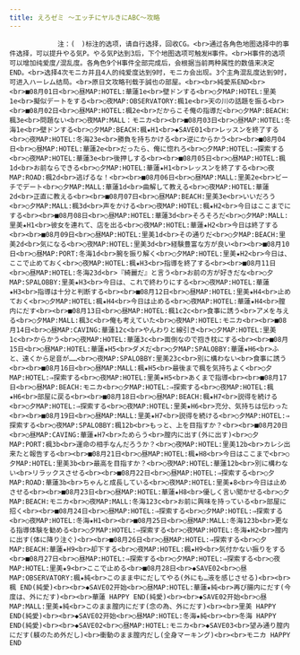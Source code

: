 ```yaml
---
title: えろゼミ ～エッチにヤルきにABC～攻略
---
```


                注：(　)标注的选项，请自行选择，回收CG。<br>通过各角色地图选择中的事件选择，可以提升やる気P。やる気P达到3后，下个地图选项可触发H事件。<br>H事件的选项可以增加纯爱度/混乱度。各角色9个H事件全部完成后，会根据当前两种属性的数值来决定 END。<br>选择4次モニカ并且4人的纯爱度达到9时，モニカ会出现。3个主角混乱度达到9时，可进入ハーレム结局。<br>原日文攻略刊载于誠也の部屋。<br><br>純愛系END<br><br>■08月01日<br>○昼MAP:HOTEL:華蓮1e<br>壁ドンする<br>○夕MAP:HOTEL:里美1e<br>擬似デートをする<br>○夜MAP:OBSERVATORY:楓1e<br>天の川の話題を振る<br><br>■08月02日<br>○昼MAP:HOTEL:楓2e<br>だからこそ俺の指導だ<br>○夕MAP:BEACH:楓3e<br>問題ない<br>○夜MAP:MALL：モニカ<br><br>■08月03日<br>○昼MAP:HOTEL:冬海1e<br>壁ドンする<br>○夕MAP:BEACH:楓★H1<br>◆SAVE01<br>レッスンを終了する<br>○夜MAP:HOTEL:冬海23e<br>勝負を持ちかける<br>逆にからかう<br><br>■08月04日<br>○昼MAP:HOTEL:華蓮2e<br>だったら、俺に惚れろ<br>○夕MAP:HOTEL:⇒探索する<br>○夜MAP:HOTEL:華蓮3e<br>後押しする<br><br>■08月05日<br>○昼MAP:HOTEL:楓1d<br>お前ならできる<br>○夕MAP:HOTEL:華蓮★H1<br>レッスンを終了する<br>○夜MAP:ROAD:楓2d<br>逃げるな！<br><br>■08月06日<br>○昼MAP:MALL:里美2e<br>ビーチでデート<br>○夕MAP:MALL:華蓮1d<br>曲解して教える<br>○夜MAP:HOTEL:華蓮2d<br>正直に教える<br><br>■08月07日<br>○昼MAP:BEACH:里美3e<br>いいだろう<br>○夕MAP:MALL:楓3d<br>声をかける<br>○夜MAP:HOTEL:楓★H2<br>今日はここまでにする<br><br>■08月08日<br>○昼MAP:HOTEL:華蓮3d<br>そろそろだ<br>○夕MAP:MALL:里美★H1<br>彼女を連れて、店を出る<br>○夜MAP:HOTEL:華蓮★H2<br>今日は終了する<br><br>■08月09日<br>○昼MAP:HOTEL:里美1d<br>その通りだ<br>○夕MAP:BEACH:里美2d<br>気になる<br>○夜MAP:HOTEL:里美3d<br>経験豊富な方が良い<br><br>■08月10日<br>○昼MAP:PORT:冬海1d<br>腕を振り解く<br>○夕MAP:HOTEL:里美★H2<br>今日は、ここで止めておく<br>○夜MAP:HOTEL:楓★H3<br>指導を終了する<br><br>■08月11日<br>○昼MAP:HOTEL:冬海23d<br>『綺麗だ』と言う<br>お前の方が好きだな<br>○夕MAP:SPALOBBY:里美★H3<br>今日は、これで終わりにする<br>○夜MAP:HOTEL:華蓮★H3<br>指導は十分と判断する<br><br>■08月12日<br>○昼MAP:HOTEL:里美★H4<br>止めておく<br>○夕MAP:HOTEL:楓★H4<br>今日は止める<br>○夜MAP:HOTEL:華蓮★H4<br>膣内にだす<br><br>■08月13日<br>○昼MAP:HOTEL:楓1c2c<br>食事に誘う<br>アメを与える<br>○夕MAP:MALL:楓3c<br>俺も考えていた<br>○夜MAP:HOTEL:モニカ<br><br>■08月14日<br>○昼MAP:CAVING:華蓮12c<br>やんわりと線引き<br>○夕MAP:HOTEL:里美1c<br>からかう<br>○夜MAP:HOTEL:華蓮3c<br>面倒なので抱き枕にする<br><br>■08月15日<br>○昼MAP:HOTEL:華蓮★H5<br>ダメだ<br>○夕MAP:SPALOBBY:華蓮★H6<br>ふと、遠くから足音が……<br>○夜MAP:SPALOBBY:里美23c<br>別に構わない<br>食事に誘う<br><br>■08月16日<br>○昼MAP:MALL:楓★H5<br>最後まで楓を気持ちよく<br>○夕MAP:HOTEL:⇒探索する<br>○夜MAP:HOTEL:里美★H5<br>あくまで指導<br><br>■08月17日<br>○昼MAP:BEACH:モニカ<br>○夕MAP:HOTEL:⇒探索する<br>○夜MAP:HOTEL:楓★H6<br>部屋に戻る<br><br>■08月18日<br>○昼MAP:BEACH:楓★H7<br>説得を続ける<br>○夕MAP:HOTEL:⇒探索する<br>○夜MAP:HOTEL:里美★H6<br>充分、気持ちは伝わった<br><br>■08月19日<br>○昼MAP:MALL:里美★H7<br>説得を続ける<br>○夕MAP:HOTEL:⇒探索する<br>○夜MAP:SPALOBBY:楓12b<br>もっと、上を目指すか？<br><br>■08月20日<br>○昼MAP:CAVING:華蓮★H7<br>ためらう<br>膣内に出す(外に出す)<br>○夕MAP:PORT:楓3b<br>運命の相手なんだろうか？<br>○夜MAP:HOTEL:里美12b<br>カレシ出来たと報告する<br><br>■08月21日<br>○昼MAP:HOTEL:楓★H8<br>今日はここまで<br>○夕MAP:HOTEL:里美3b<br>最高を目指すか？<br>○夜MAP:HOTEL:華蓮12b<br>別に構わない<br>リラックスさせる<br><br>■08月22日<br>○昼MAP:HOTEL:⇒探索する<br>○夕MAP:ROAD:華蓮3b<br>ちゃんと成長している<br>○夜MAP:HOTEL:里美★8<br>今日は止めさせる<br><br>■08月23日<br>○昼MAP:HOTEL:華蓮★H8<br>優しく言い聞かせる<br>○夕MAP:BEACH:モニカ<br>○夜MAP:MALL:冬海123c<br>お前に興味を持っている<br>部屋に招く<br><br>■08月24日<br>○昼MAP:HOTEL:⇒探索する<br>○夕MAP:HOTEL:⇒探索する<br>○夜MAP:HOTEL:冬海★H1<br><br>■08月25日<br>○昼MAP:MALL:冬海123b<br>更なる指導体験を勧める<br>○夕MAP:HOTEL:⇒探索する<br>○夜MAP:HOTEL:冬海★H2<br>膣内に出す(体に降り注ぐ)<br><br>■08月26日<br>○昼MAP:HOTEL:⇒探索する<br>○夕MAP:BEACH:華蓮★H9<br>却下する<br>○夜MAP:HOTEL:楓★H9<br>気付かない振りをする<br>■08月27日<br>○昼MAP:HOTEL:⇒探索する<br>○夕MAP:HOTEL:⇒探索する<br>○夜MAP:HOTEL:里美★9<br>ここで止める<br>■08月28日<br>◆SAVE02<br>○昼MAP:OBSERVATORY:楓★純<br>このまま中にだしてやる(外にも…液を感じさせる)<br><br>楓 END(純愛)<br><br>◆SAVE02开始<br>○昼MAP:HOTEL:華蓮★純<br>再び腸内にだす(今度は、外にだす)<br><br>華蓮 HAPPY END(純愛)<br><br>◆SAVE02开始<br>○昼MAP:MALL:里美★純<br>このまま膣内にだす(念の為、外にだす)<br><br>里美 HAPPY END(純愛)<br><br>◆SAVE02开始<br>○昼MAP:HOTEL:冬海★純<br><br>冬海 HAPPY END(純愛)<br><br>◆SAVE02<br>○昼MAP:HOTEL:モニカ<br>◆SAVE03<br>望み通り膣内にだす(躾のため外だし)<br>衝動のまま膣内だし(全身マーキング)<br><br>モニカ HAPPY END
              
